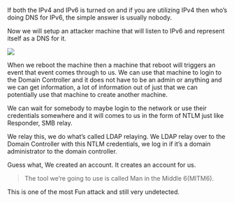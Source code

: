 If both the IPv4 and IPv6 is turned on and if you are utilizing IPv4 then who’s doing DNS for IPv6, the simple answer is usually nobody.

Now we will setup an attacker machine that will listen to IPv6 and represent itself as a DNS for it.

![](https://i.imgur.com/skmtiZ1.png)

When we reboot the machine then a machine that reboot will triggers an event that event comes through to us. We can use that machine to login to the Domain Controller and it does not have to be an admin or anything and we can get information, a lot of information out of just that we can potentially use that machine to create another machine.

We can wait for somebody to maybe login to the network or use their credentials somewhere and it will comes to us in the form of NTLM just like Responder, SMB relay.

We relay this, we do what’s called LDAP relaying. We LDAP relay over to the Domain Controller with this NTLM credentials, we log in if it’s a domain administrator to the domain controller.

Guess what, We created an account. It creates an account for us.

>The tool we’re going to use is called Man in the Middle 6(MITM6).

This is one of the most Fun attack and still very undetected.

